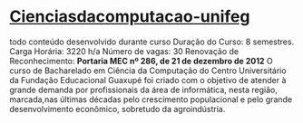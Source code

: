 # [Cienciasdacomputacao-unifeg](https://www.unifeg.edu.br/webacademico/site/descricaocurso.jsp?Ciencia-da-Computacao&codigocurso=101)
todo conteúdo desenvolvido durante curso
Duração do Curso: 8 semestres.
Carga Horária: 3220 h/a
Número de vagas: 30
Renovação de Reconhecimento: **Portaria MEC nº 286, de 21 de dezembro de 2012** O curso de Bacharelado em Ciência da Computação do Centro Universitário da Fundação Educacional Guaxupé foi criado com o objetivo de atender à grande demanda por profissionais da área de informática, nesta região, marcada,nas últimas décadas pelo crescimento populacional e pelo grande desenvolvimento econômico, sobretudo da agroindústria. 
